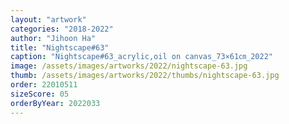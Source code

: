 ```yaml
---
layout: "artwork"
categories: "2018-2022"
author: "Jihoon Ha"
title: "Nightscape#63"
caption: "Nightscape#63_acrylic,oil on canvas_73×61㎝_2022"
image: /assets/images/artworks/2022/nightscape-63.jpg
thumb: /assets/images/artworks/2022/thumbs/nightscape-63.jpg
order: 22010511
sizeScore: 05
orderByYear: 2022033
---
```

